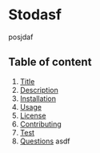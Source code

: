 # Stodasf 
  posjdaf 
  ## Table of content 
  1. [Title](#title)
  2. [Description](#description) 
  3. [Installation](#installation)
  4. [Usage](#usage)
  5. [License](#license)
  6. [Contributing](#contributing)
  7. [Test](#tests)
  8. [Questions](#questions)
  asdf
